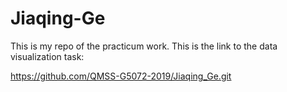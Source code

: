 # Jiaqing-Ge
This is my repo of the practicum work. 
This is the link to the data visualization task:

https://github.com/QMSS-G5072-2019/Jiaqing_Ge.git
